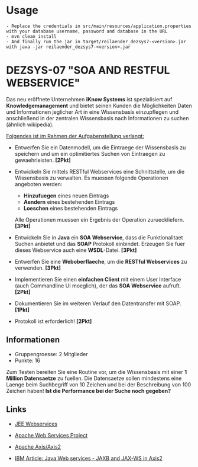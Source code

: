 # Usage
    - Replace the credentials in src/main/resources/application.properties with your database username, password and database in the URL
    - mvn clean install
    - And finally run the jar in target/reilaender_dezsys7-<version>.jar with java -jar reilaender_dezsys7-<version>.jar

# DEZSYS-07 "SOA AND RESTFUL WEBSERVICE"

Das neu eröffnete Unternehmen **iKnow Systems** ist spezialisiert auf **Knowledgemanagement** und bietet seinen Kunden die Möglichkeiten Daten und Informationen jeglicher Art in eine Wissensbasis einzupflegen und anschließend in der zentralen Wissensbasis nach Informationen zu suchen (ähnlich wikipedia).

<u>Folgendes ist im Rahmen der Aufgabenstellung verlangt:</u>

- Entwerfen Sie ein Datenmodell, um die Eintraege der Wissensbasis zu 
speichern und um ein optimitiertes Suchen von Eintraegen zu 
gewaehrleisten. **[2Pkt]**

- Entwickeln Sie mittels RESTful Webservices eine Schnittstelle, um die Wissensbasis zu verwalten. Es muessen folgende Operationen angeboten werden:
    - **Hinzufuegen** eines neuen Eintrags
    - **Aendern** eines bestehenden Eintrags
    - **Loeschen** eines bestehenden Eintrags

    Alle Operationen muessen ein Ergebnis der Operation zurueckliefern. **[3Pkt]**

- Entwickeln Sie in **Java** ein **SOA Webservice**, dass die Funktionalitaet 
Suchen anbietet und das **SOAP** Protokoll einbindet. 
Erzeugen Sie fuer dieses Webservice auch eine **WSDL**-Datei. **[3Pkt]**

- Entwerfen Sie eine **Weboberflaeche**, um die **RESTful Webservices** zu verwenden. **[3Pkt]**

- Implementieren Sie einen **einfachen Client** mit einem User Interface 
(auch Commandline UI moeglich), der das **SOA Webservice** aufruft. **[2Pkt]**

- Dokumentieren Sie im weiteren Verlauf den Datentransfer mit SOAP. **[1Pkt]**

- Protokoll ist erforderlich! **[2Pkt]**
  
## Informationen

- Gruppengroesse: 2 Mitglieder
- Punkte: 16

Zum Testen bereiten Sie eine Routine vor, um die Wissensbasis mit einer **1 Million 
Datensaetze** zu fuellen. Die Datensaetze sollen mindestens eine Laenge beim 
Suchbegriff von 10 Zeichen und bei der Beschreibung von 100 Zeichen haben! 
**Ist die Performance bei der Suche noch gegeben?**

## Links

- [JEE Webservices](http://docs.oracle.com/javaee/6/tutorial/doc/gijti.html) 

- [Apache Web Services Project](http://ws.apache.org/) 

- [Apache Axis/Axis2](http://axis.apache.org)

- [IBM Article: Java Web services - JAXB and JAX-WS in Axis2](http://www.ibm.com/developerworks/java/library/j-jws8/index.html)
